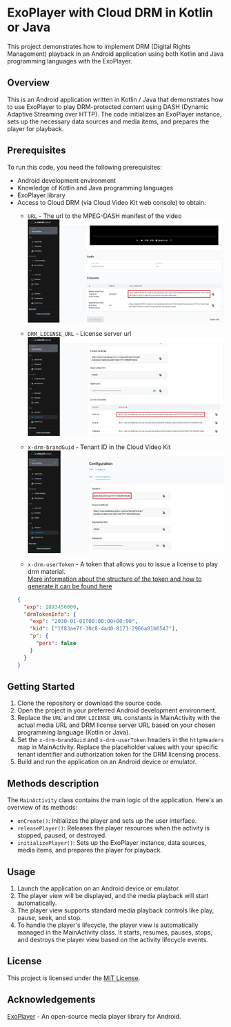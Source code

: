 # ExoPlayer with Cloud DRM in Kotlin or Java

This project demonstrates how to implement DRM (Digital Rights Management) playback in an Android application using both Kotlin and Java programming languages with the ExoPlayer.

## Overview

This is an Android application written in Kotlin / Java that demonstrates how to use ExoPlayer to play DRM-protected content using DASH (Dynamic Adaptive Streaming over HTTP). The code initializes an ExoPlayer instance, sets up the necessary data sources and media items, and prepares the player for playback.

## Prerequisites

To run this code, you need the following prerequisites:
  - Android development environment
  - Knowledge of Kotlin and Java programming languages
  - ExoPlayer library
  - Access to Cloud DRM (via Cloud Video Kit web console) to obtain: 
    - `URL` - The url to the MPEG-DASH manifest of the video
    ![URL](assets/URL.jpg "Video URL")

    - `DRM_LICENSE_URL` - License server url
    ![DRM License URL](assets/DRM_LICENSE_URL.jpg "DRM License URL")

    - `x-drm-brandGuid` - Tenant ID in the Cloud Video Kit
    ![BrandGuid](assets/x-drm-brandGuid.jpg "BrandGuid")

    - `x-drm-userToken` - A token that allows you to issue a license to play drm material. <br>[More information about the structure of the token and how to generate it can be found here](https://developers.drm.cloud/licence-acquisition/licence-acquisition)
    ```json
    {
      "exp": 1893456000, 
      "drmTokenInfo": {
        "exp": "2030-01-01T00:00:00+00:00", 
        "kid": ["1f83ae7f-30c8-4ad0-8171-2966a01b6547"], 
        "p": { 
          "pers": false 
        }
      }
    }
    ```

## Getting Started

1. Clone the repository or download the source code.
2. Open the project in your preferred Android development environment.
3. Replace the `URL` and `DRM_LICENSE_URL` constants in MainActivity with the actual media URL and DRM license server URL based on your chosen programming language (Kotlin or Java).
4. Set the `x-drm-brandGuid` and `x-drm-userToken` headers in the `httpHeaders` map in MainActivity. Replace the placeholder values with your specific tenant identifier and authorization token for the DRM licensing process.
5. Build and run the application on an Android device or emulator.

## Methods description

The `MainActivity` class contains the main logic of the application. Here's an overview of its methods:
- `onCreate()`: Initializes the player and sets up the user interface.
- `releasePlayer()`: Releases the player resources when the activity is stopped, paused, or destroyed.
- `initializePlayer()`: Sets up the ExoPlayer instance, data sources, media items, and prepares the player for playback.

## Usage

1. Launch the application on an Android device or emulator.
2. The player view will be displayed, and the media playback will start automatically.
3. The player view supports standard media playback controls like play, pause, seek, and stop.
4. To handle the player's lifecycle, the player view is automatically managed in the MainActivity class. It starts, resumes, pauses, stops, and destroys the player view based on the activity lifecycle events.

## License

This project is licensed under the [MIT License](LICENSE).

## Acknowledgements

[ExoPlayer](https://github.com/google/ExoPlayer) - An open-source media player library for Android.
